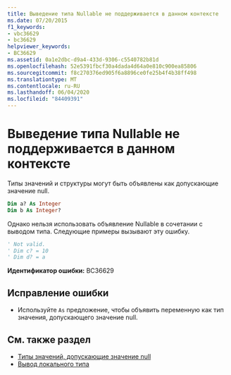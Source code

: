 ```yaml
---
title: Выведение типа Nullable не поддерживается в данном контексте
ms.date: 07/20/2015
f1_keywords:
- vbc36629
- bc36629
helpviewer_keywords:
- BC36629
ms.assetid: 0a1e2dbc-d9a4-433d-9306-c5540782b81d
ms.openlocfilehash: 52e5391fbcf30a4dada4d64a0e810c900ea85806
ms.sourcegitcommit: f8c270376ed905f6a8896ce0fe25b4f4b38ff498
ms.translationtype: MT
ms.contentlocale: ru-RU
ms.lasthandoff: 06/04/2020
ms.locfileid: "84409391"
---
```

# <a name="nullable-type-inference-is-not-supported-in-this-context"></a>Выведение типа Nullable не поддерживается в данном контексте
Типы значений и структуры могут быть объявлены как допускающие значение null.  
  
```vb  
Dim a? As Integer  
Dim b As Integer?  
```  
  
 Однако нельзя использовать объявление Nullable в сочетании с выводом типа. Следующие примеры вызывают эту ошибку.  
  
```vb  
' Not valid.  
' Dim c? = 10  
' Dim d? = a  
```  
  
 **Идентификатор ошибки:** BC36629  
  
## <a name="to-correct-this-error"></a>Исправление ошибки  
  
- Используйте `As` предложение, чтобы объявить переменную как тип значения, допускающего значение null.  
  
## <a name="see-also"></a>См. также раздел

- [Типы значений, допускающие значение null](../../programming-guide/language-features/data-types/nullable-value-types.md)
- [Вывод локального типа](../../programming-guide/language-features/variables/local-type-inference.md)
